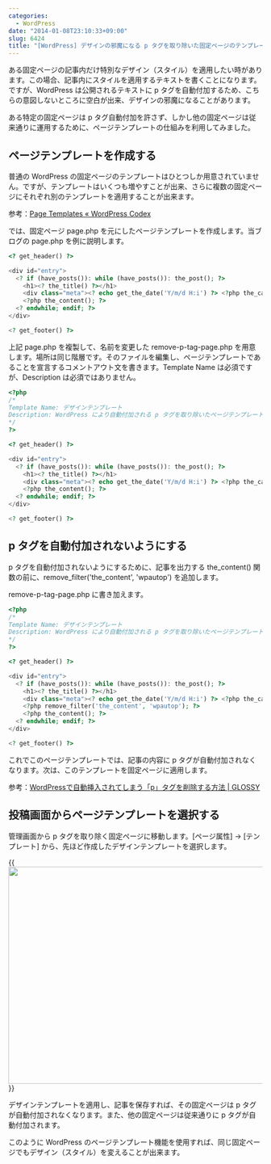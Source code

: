 ```yaml
---
categories:
  - WordPress
date: "2014-01-08T23:10:33+09:00"
slug: 6424
title: "[WordPress] デザインの邪魔になる p タグを取り除いた固定ページのテンプレートを作る"
---
```


ある固定ページの記事内だけ特別なデザイン（スタイル）を適用したい時があります。この場合、記事内にスタイルを適用するテキストを書くことになります。ですが、WordPress は公開されるテキストに p タグを自動付加するため、こちらの意図しないところに空白が出来、デザインの邪魔になることがあります。

ある特定の固定ページは p タグ自動付加を許さず、しかし他の固定ページは従来通りに運用するために、ページテンプレートの仕組みを利用してみました。

## ページテンプレートを作成する

普通の WordPress の固定ページのテンプレートはひとつしか用意されていません。ですが、テンプレートはいくつも増やすことが出来、さらに複数の固定ページにそれぞれ別のテンプレートを適用することが出来ます。

参考：[Page Templates « WordPress Codex](http://codex.wordpress.org/Page_Templates)

では、固定ページ page.php を元にしたページテンプレートを作成します。当ブログの page.php を例に説明します。

```php
<? get_header() ?>

<div id="entry">
  <? if (have_posts()): while (have_posts()): the_post(); ?>
    <h1><? the_title() ?></h1>
    <div class="meta"><? echo get_the_date('Y/m/d H:i') ?> <?php the_category(' '); ?> <?php the_tags(' '); ?> <?php edit_post_link('編集', ''); ?></div>
    <?php the_content(); ?>
  <? endwhile; endif; ?>
</div>

<? get_footer() ?>
```

上記 page.php を複製して、名前を変更した remove-p-tag-page.php を用意します。場所は同じ階層です。そのファイルを編集し、ページテンプレートであることを宣言するコメントアウト文を書きます。Template Name は必須ですが、Description は必須ではありません。

```php
<?php
/*
Template Name: デザインテンプレート
Description: WordPress により自動付加される p タグを取り除いたページテンプレート
*/
?>

<? get_header() ?>

<div id="entry">
  <? if (have_posts()): while (have_posts()): the_post(); ?>
    <h1><? the_title() ?></h1>
    <div class="meta"><? echo get_the_date('Y/m/d H:i') ?> <?php the_category(' '); ?> <?php the_tags(' '); ?> <?php edit_post_link('編集', ''); ?></div>
    <?php the_content(); ?>
  <? endwhile; endif; ?>
</div>

<? get_footer() ?>
```

## p タグを自動付加されないようにする

p タグを自動付加されないようにするために、記事を出力する the_content() 関数の前に、remove_filter('the_content', 'wpautop') を追加します。

remove-p-tag-page.php に書き加えます。

```php
<?php
/*
Template Name: デザインテンプレート
Description: WordPress により自動付加される p タグを取り除いたページテンプレート
*/
?>

<? get_header() ?>

<div id="entry">
  <? if (have_posts()): while (have_posts()): the_post(); ?>
    <h1><? the_title() ?></h1>
    <div class="meta"><? echo get_the_date('Y/m/d H:i') ?> <?php the_category(' '); ?> <?php the_tags(' '); ?> <?php edit_post_link('編集', ''); ?></div>
    <?php remove_filter('the_content', 'wpautop'); ?>
    <?php the_content(); ?>
  <? endwhile; endif; ?>
</div>

<? get_footer() ?>
```

これでこのページテンプレートでは、記事の内容に p タグが自動付加されなくなります。次は、このテンプレートを固定ページに適用します。

参考：[WordPressで自動挿入されてしまう「p」タグを削除する方法 | GLOSSY](http://www.gl0ssy.net/wordpress-p-delete/)

## 投稿画面からページテンプレートを選択する

管理画面から p タグを取り除く固定ページに移動します。[ページ属性] → [テンプレート] から、先ほど作成したデザインテンプレートを選択します。

{{<img alt="" src="/images/2014/01/6424_1.png" width="640" height="430">}}

デザインテンプレートを適用し、記事を保存すれば、その固定ページは p タグが自動付加されなくなります。また、他の固定ページは従来通りに p タグが自動付加されます。

このように WordPress のページテンプレート機能を使用すれば、同じ固定ページでもデザイン（スタイル）を変えることが出来ます。
